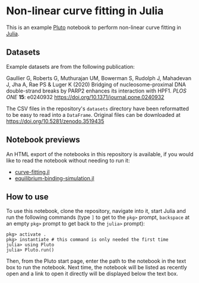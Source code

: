 # Non-linear curve fitting in Julia

This is an example [Pluto](https://github.com/fonsp/Pluto.jl) notebook to
perform non-linear curve fitting in [Julia](https://julialang.org).

## Datasets

Example datasets are from the following publication:

Gaullier G, Roberts G, Muthurajan UM, Bowerman S, Rudolph J, Mahadevan J, Jha A,
Rae PS & Luger K (2020) Bridging of nucleosome-proximal DNA double-strand breaks
by PARP2 enhances its interaction with HPF1. *PLOS ONE* **15**: e0240932
<https://doi.org/10.1371/journal.pone.0240932>

The CSV files in the repository's `datasets` directory have been reformatted to
be easy to read into a `DataFrame`. Original files can be downloaded at
<https://doi.org/10.5281/zenodo.3519435>

## Notebook previews

An HTML export of the notebooks in this repository is available, if you would
like to read the notebook without needing to run it:

- [curve-fitting.jl](https://guillawme.github.io/julia-curve-fitting/curve-fitting.jl.html)
- [equilibrium-binding-simulation.jl](https://guillawme.github.io/julia-curve-fitting/equilibrium-binding-simulation.jl.html)

## How to use

To use this notebook, clone the repository, navigate into it, start Julia and
run the following commands (type `]` to get to the `pkg>` prompt, `backspace` at
an empty `pkg>` prompt to get back to the `julia>` prompt):

``` julialang
pkg> activate .
pkg> instantiate # this command is only needed the first time
julia> using Pluto
julia> Pluto.run()
```
Then, from the Pluto start page, enter the path to the notebook in the text box
to run the notebook. Next time, the notebook will be listed as recently open
and a link to open it directly will be displayed below the text box.
